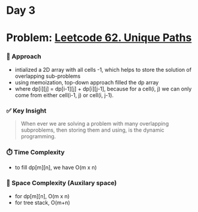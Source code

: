 # Day 3 

# Problem: [Leetcode 62. Unique Paths](https://leetcode.com/problems/unique-paths/description/)

### 🧠 Approach

- intialized a 2D array with all cells -1, which helps to store the solution of overlapping sub-problems 
- using memoization, top-down approach filled the dp array
- where dp[i][j] = dp[i-1][j] + dp[i][j-1], because for a cell(i, j) we can only come from either cell(i-1, j) or cell(i, j-1).

### ✅ Key Insight
> When ever we are solving a problem with many overlapping subproblems, then storing them and using, is the dynamic programming.


### ⏱️ Time Complexity
- to fill dp[m][n], we have O(m x n)

### 📝 Space Complexity (Auxilary space)
- for dp[m][n], O(m x n)
- for tree stack, O(m+n)


